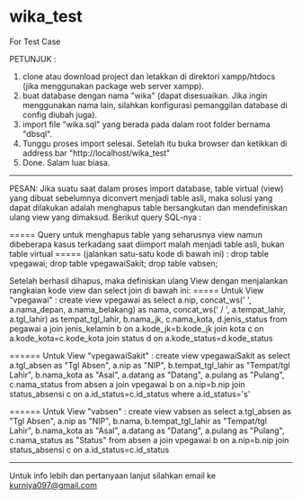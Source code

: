 # wika_test
For Test Case

PETUNJUK :
1. clone atau download project dan letakkan di direktori xampp/htdocs (jika menggunakan package web server xampp).
2. buat database dengan nama "wika" (dapat disesuaikan. Jika ingin menggunakan nama lain, silahkan konfigurasi pemanggilan database di config diubah juga).
3. import file "wika.sql" yang berada pada dalam root folder bernama "dbsql".
4. Tunggu proses import selesai. Setelah itu buka browser dan ketikkan di address bar "http://localhost/wika_test"
5. Done. Salam luar biasa.

*******************************************************************************************************************************************************
PESAN:
Jika suatu saat dalam proses import database, table virtual (view) yang dibuat sebelumnya diconvert menjadi table asli, maka solusi yang dapat dilakukan 
adalah menghapus table bersangkutan dan mendefiniskan ulang view yang dimaksud. Berikut query SQL-nya :

===== Query untuk menghapus table yang seharusnya view namun dibeberapa kasus terkadang saat diimport malah menjadi table asli, bukan table virtual 
===== (jalankan satu-satu kode di bawah ini) : 
drop table vpegawai;
drop table vpegawaiSakit;
drop table vabsen;


Setelah berhasil dihapus, maka definiskan ulang View dengan menjalankan rangkaian kode view dan select join di bawah ini:
===== Untuk View "vpegawai" :
create view vpegawai as select a.nip, concat_ws(' ', a.nama_depan, a.nama_belakang) as nama, 
concat_ws(' / ', a.tempat_lahir, a.tgl_lahir) as tempat_tgl_lahir,
b.nama_jk, c.nama_kota, d.jenis_status from pegawai a
join jenis_kelamin b on a.kode_jk=b.kode_jk
join kota c on a.kode_kota=c.kode_kota
join status d on a.kode_status=d.kode_status 

====== Untuk View "vpegawaiSakit" :
create view vpegawaiSakit as select a.tgl_absen as "Tgl Absen", a.nip as "NIP", b.tempat_tgl_lahir as "Tempat/tgl Lahir",
b.nama_kota as "Asal", a.datang as "Datang", a.pulang as "Pulang", c.nama_status
from absen a
join vpegawai b on a.nip=b.nip
join status_absensi c on a.id_status=c.id_status
where a.id_status='s' 


====== Untuk View "vabsen" :
create view vabsen as select a.tgl_absen as "Tgl Absen", a.nip as "NIP", b.nama, b.tempat_tgl_lahir as "Tempat/tgl Lahir",
b.nama_kota as "Asal", a.datang as "Datang", a.pulang as "Pulang", c.nama_status as "Status"
from absen a
join vpegawai b on a.nip=b.nip
join status_absensi c on a.id_status=c.id_status 


*******************************************************************************************************************************************************

Untuk info lebih dan pertanyaan lanjut silahkan email ke kurniya097@gmail.com